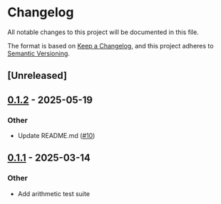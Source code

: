 # Changelog

All notable changes to this project will be documented in this file.

The format is based on [Keep a Changelog](https://keepachangelog.com/en/1.0.0/),
and this project adheres to [Semantic Versioning](https://semver.org/spec/v2.0.0.html).

## [Unreleased]

## [0.1.2](https://github.com/wingertge/macerator/compare/macerator-macros-v0.1.1...macerator-macros-v0.1.2) - 2025-05-19

### Other

- Update README.md ([#10](https://github.com/wingertge/macerator/pull/10))

## [0.1.1](https://github.com/wingertge/macerator/compare/macerator-macros-v0.1.0...macerator-macros-v0.1.1) - 2025-03-14

### Other

- Add arithmetic test suite
